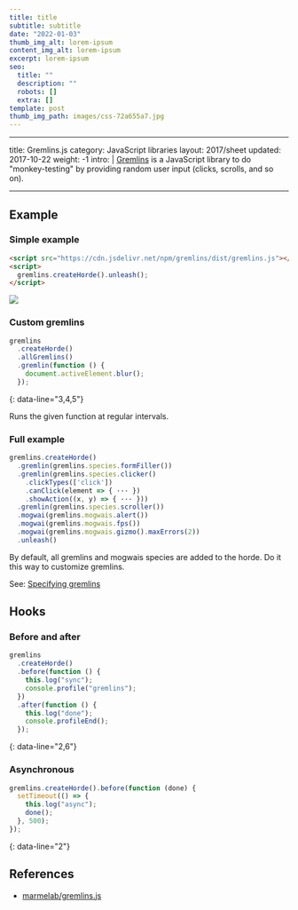 ```yaml
---
title: title
subtitle: subtitle
date: "2022-01-03"
thumb_img_alt: lorem-ipsum
content_img_alt: lorem-ipsum
excerpt: lorem-ipsum
seo:
  title: ""
  description: ""
  robots: []
  extra: []
template: post
thumb_img_path: images/css-72a655a7.jpg
---
```


---

title: Gremlins.js
category: JavaScript libraries
layout: 2017/sheet
updated: 2017-10-22
weight: -1
intro: |
[Gremlins](https://github.com/marmelab/gremlins.js) is a JavaScript library to do "monkey-testing" by providing random user input (clicks, scrolls, and so on).

---

## Example

### Simple example

```html
<script src="https://cdn.jsdelivr.net/npm/gremlins/dist/gremlins.js"></script>
<script>
  gremlins.createHorde().unleash();
</script>
```

![](https://camo.githubusercontent.com/130e101ee69d4d9b6f065df0a0404c861eb5ce18/687474703a2f2f7374617469632e6d61726d656c61622e636f6d2f746f646f2e676966?q=99)

### Custom gremlins

```js
gremlins
  .createHorde()
  .allGremlins()
  .gremlin(function () {
    document.activeElement.blur();
  });
```

{: data-line="3,4,5"}

Runs the given function at regular intervals.

### Full example

```js
gremlins.createHorde()
  .gremlin(gremlins.species.formFiller())
  .gremlin(gremlins.species.clicker()
    .clickTypes(['click'])
    .canClick(element => { ··· })
    .showAction((x, y) => { ··· }))
  .gremlin(gremlins.species.scroller())
  .mogwai(gremlins.mogwais.alert())
  .mogwai(gremlins.mogwais.fps())
  .mogwai(gremlins.mogwais.gizmo().maxErrors(2))
  .unleash()
```

By default, all gremlins and mogwais species are added to the horde. Do it this way to customize gremlins.

See: [Specifying gremlins](https://github.com/marmelab/gremlins.js#setting-gremlins-and-mogwais-to-use-in-a-test)

## Hooks

### Before and after

```js
gremlins
  .createHorde()
  .before(function () {
    this.log("sync");
    console.profile("gremlins");
  })
  .after(function () {
    this.log("done");
    console.profileEnd();
  });
```

{: data-line="2,6"}

### Asynchronous

```js
gremlins.createHorde().before(function (done) {
  setTimeout(() => {
    this.log("async");
    done();
  }, 500);
});
```

{: data-line="2"}

## References

- [marmelab/gremlins.js](https://github.com/marmelab/gremlins.js)
